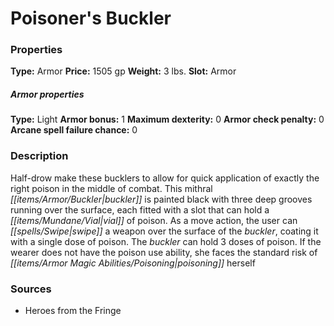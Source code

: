 ﻿---
Title: "Poisoner's Buckler"
Type: "Armor"
Price: "1505 gp"
Weight: "3 lbs."
Slot: "Armor"
Armor properties Type: "Light"
Armor bonus: "1"
Maximum dexterity: "0"
Armor check penalty: "0"
Arcane spell failure chance: "0"
Description: |
  "Half-drow make these bucklers to allow for quick application of exactly the right poison in the middle of combat. This mithral buckler is painted black with three deep grooves running over the surface, each fitted with a slot that can hold a vial of poison. As a move action, the user can swipe a weapon over the surface of the buckler, coating it with a single dose of poison. The buckler can hold 3 doses of poison. If the wearer does not have the poison use ability, she faces the standard risk of poisoning herself"
Sources: "['Heroes from the Fringe']"
---

# Poisoner's Buckler

### Properties

**Type:** Armor **Price:** 1505 gp **Weight:** 3 lbs. **Slot:** Armor

##### Armor properties

**Type:** Light **Armor bonus:** 1 **Maximum dexterity:** 0 **Armor check penalty:** 0 **Arcane spell failure chance:** 0

### Description

Half-drow make these bucklers to allow for quick application of exactly the right poison in the middle of combat. This mithral _[[items/Armor/Buckler|buckler]]_ is painted black with three deep grooves running over the surface, each fitted with a slot that can hold a _[[items/Mundane/Vial|vial]]_ of poison. As a move action, the user can _[[spells/Swipe|swipe]]_ a weapon over the surface of the _buckler_, coating it with a single dose of poison. The _buckler_ can hold 3 doses of poison. If the wearer does not have the poison use ability, she faces the standard risk of _[[items/Armor Magic Abilities/Poisoning|poisoning]]_ herself

### Sources

* Heroes from the Fringe
